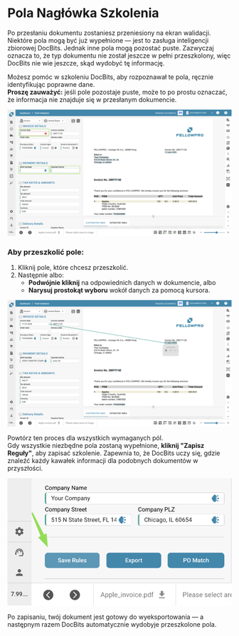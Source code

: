 # Pola Nagłówka Szkolenia

Po przesłaniu dokumentu zostaniesz przeniesiony na ekran walidacji.\
Niektóre pola mogą być już wypełnione — jest to zasługa inteligencji zbiorowej DocBits. Jednak inne pola mogą pozostać puste. Zazwyczaj oznacza to, że typ dokumentu nie został jeszcze w pełni przeszkolony, więc DocBits nie wie jeszcze, skąd wydobyć tę informację.

Możesz pomóc w szkoleniu DocBits, aby rozpoznawał te pola, ręcznie identyfikując poprawne dane.\
**Proszę zauważyć:** jeśli pole pozostaje puste, może to po prostu oznaczać, że informacja nie znajduje się w przesłanym dokumencie.

![](https://raw.githubusercontent.com/Fellow-Consulting-AG/docbits/refs/heads/main/readme/.gitbook/assets/header_field_training_0.png)

### Aby przeszkolić pole:

1. Kliknij pole, które chcesz przeszkolić.
2. Następnie albo:
   * **Podwójnie kliknij** na odpowiednich danych w dokumencie, albo
   * **Narysuj prostokąt wyboru** wokół danych za pomocą kursora.

![](https://raw.githubusercontent.com/Fellow-Consulting-AG/docbits/refs/heads/main/readme/.gitbook/assets/header_field_training_1.png)

Powtórz ten proces dla wszystkich wymaganych pól.\
Gdy wszystkie niezbędne pola zostaną wypełnione, **kliknij "Zapisz Reguły"**, aby zapisać szkolenie. Zapewnia to, że DocBits uczy się, gdzie znaleźć każdy kawałek informacji dla podobnych dokumentów w przyszłości.

![](https://raw.githubusercontent.com/Fellow-Consulting-AG/docbits/refs/heads/main/readme/.gitbook/assets/header_field_training_2.png)

Po zapisaniu, twój dokument jest gotowy do wyeksportowania — a następnym razem DocBits automatycznie wydobyje przeszkolone pola.
